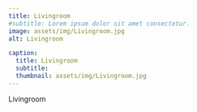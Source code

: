 ```yaml
---
title: Livingroom
#subtitle: Lorem ipsum dolor sit amet consectetur.
image: assets/img/Livingroom.jpg
alt: Livingroom

caption:
  title: Livingroom
  subtitle: 
  thumbnail: assets/img/Livingroom.jpg
---
```

Livingroom
